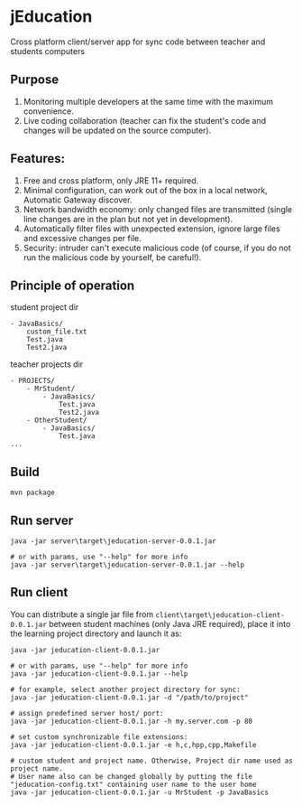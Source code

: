 # jEducation
Cross platform client/server app for sync code between teacher and students computers

## Purpose
1. Monitoring multiple developers at the same time with the maximum convenience.
2. Live coding collaboration (teacher can fix the student's code and changes will be updated on the source computer).

## Features:
1. Free and cross platform, only JRE 11+ required.
2. Minimal configuration, can work out of the box in a local network, Automatic Gateway discover.
3. Network bandwidth economy: only changed files are transmitted (single line changes are in the plan but not yet in development).
4. Automatically filter files with unexpected extension, ignore large files and excessive changes per file.
5. Security: intruder can't execute malicious code (of course, if you do not run the malicious code by yourself, be careful!).

## Principle of operation
student project dir
```
- JavaBasics/
    custom_file.txt
    Test.java
    Test2.java
```

teacher projects dir
```
- PROJECTS/
    - MrStudent/
        - JavaBasics/
            Test.java
            Test2.java
    - OtherStudent/
        - JavaBasics/
            Test.java 
...       
```

## Build
```
mvn package
```

## Run server
```
java -jar server\target\jeducation-server-0.0.1.jar

# or with params, use "--help" for more info
java -jar server\target\jeducation-server-0.0.1.jar --help
```


## Run client
You can distribute a single jar file from `client\target\jeducation-client-0.0.1.jar` between student machines 
(only Java JRE required), place it into the learning project directory and launch it as:

```
java -jar jeducation-client-0.0.1.jar

# or with params, use "--help" for more info
java -jar jeducation-client-0.0.1.jar --help

# for example, select another project directory for sync:
java -jar jeducation-client-0.0.1.jar -d "/path/to/project"

# assign predefined server host/ port:
java -jar jeducation-client-0.0.1.jar -h my.server.com -p 80

# set custom synchronizable file extensions:
java -jar jeducation-client-0.0.1.jar -e h,c,hpp,cpp,Makefile

# custom student and project name. Otherwise, Project dir name used as project name.
# User name also can be changed globally by putting the file "jeducation-config.txt" containing user name to the user home
java -jar jeducation-client-0.0.1.jar -u MrStudent -p JavaBasics
```  
